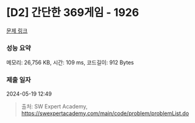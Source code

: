 # [D2] 간단한 369게임 - 1926 

[문제 링크](https://swexpertacademy.com/main/code/problem/problemDetail.do?contestProbId=AV5PTeo6AHUDFAUq) 

### 성능 요약

메모리: 26,756 KB, 시간: 109 ms, 코드길이: 912 Bytes

### 제출 일자

2024-05-19 12:49



> 출처: SW Expert Academy, https://swexpertacademy.com/main/code/problem/problemList.do